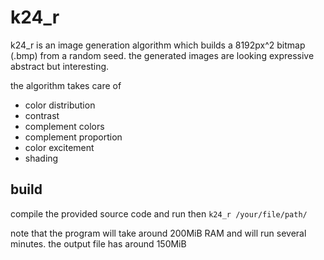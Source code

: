 # k24_r

k24_r is an image generation algorithm which builds a 8192px^2 bitmap (.bmp) from a random seed.
the generated images are looking expressive abstract but interesting.

the algorithm takes care of
* color distribution
* contrast
* complement colors
* complement proportion
* color excitement
* shading

## build

compile the provided source code and run then ``k24_r /your/file/path/``

note that the program will take around 200MiB RAM and will run several minutes. the output file has around 150MiB
